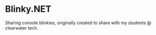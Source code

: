 # Blinky.NET
Sharing console blinkies, originally created to share with my students @ clearwater tech.
